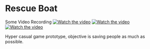 # Rescue Boat

Some Video Recording 
[![Watch the video](https://i.sstatic.net/Vp2cE.png)](https://www.youtube.com/shorts/qy6G8Va_amE)
[![Watch the video](https://i.sstatic.net/Vp2cE.png)](https://www.youtube.com/shorts/quwB1y52T3o)
[![Watch the video](https://i.sstatic.net/Vp2cE.png)](https://www.youtube.com/shorts/XGABgSuykfs)



Hyper casual game prototype, objective is saving people as much as possible.
